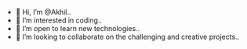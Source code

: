 - 👋 Hi, I’m @Akhil..
- 👀 I’m interested in coding..
- 🌱 I’m open to learn new technologies..
- 💞️ I’m looking to collaborate on the challenging and creative projects..

<!---
ChitraveerAkhil/ChitraveerAkhil is a ✨ special ✨ repository because its `README.md` (this file) appears on your GitHub profile.
You can click the Preview link to take a look at your changes.
--->
